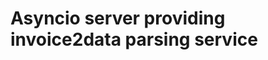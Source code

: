 Asyncio server providing invoice2data parsing service
=====================================================



